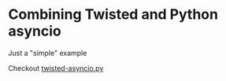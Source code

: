 # Combining Twisted and Python asyncio

Just a "simple" example

Checkout [twisted-asyncio.py](twisted-asyncio.py)
